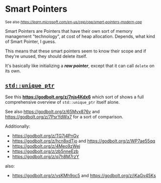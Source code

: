 # Smart Pointers

<sub>See also _<a>https://learn.microsoft.com/en-us/cpp/cpp/smart-pointers-modern-cpp</a>_</sub>

Smart Pointers are Pointers that have their own sort of memory management "technology", at cost of heap allocation. Depends, what kind of Smart Pointer, I guess.

This means that these smart pointers seem to know their scope and if they're unused, they should delete itself.

It's basically like initializing a _**raw pointer**_, except that it can call ``delete`` on its own.


## [**``std::unique_ptr``**](https://en.cppreference.com/w/cpp/memory/unique_ptr.html)

See this **<a>https://godbolt.org/z/7njs4Kdx6</a>** which sort of shows a full comprehensive overview of ``std::unique_ptr`` itself alone.

See also https://godbolt.org/z/65Mvx876v and https://godbolt.org/z/7PsrYdWx7 for a sort of comparison.


Additionally:

* https://godbolt.org/z/TG7j4PnGv
* https://godbolt.org/z/hcn8xdTjo and https://godbolt.org/z/WP7ae55qq
* https://godbolt.org/z/4Meo9zWej
* https://godbolt.org/z/zb5nneEzb
* https://godbolt.org/z/q7h8M7rzY


also:

* https://godbolt.org/z/vsKMh9oc5 and https://godbolt.org/z/jKaGv45Ks
